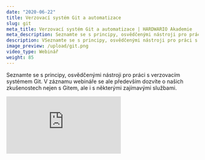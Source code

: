 ```yaml
---
date: "2020-06-22"
title: Verzovací systém Git a automatizace
slug: git
meta_title: Verzovací systém Git a automatizace | HARDWARIO Akademie
meta_description: Seznamte se s principy, osvědčenými nástroji pro práci s verzovacím systémem Git. V záznamu webináře se ale především dozvíte o našich zkušenostech nejen s Gitem, ale i s některými zajímavými službami.
description: VSeznamte se s principy, osvědčenými nástroji pro práci s verzovacím systémem Git. V záznamu webináře se ale především dozvíte o našich zkušenostech nejen s Gitem, ale i s některými zajímavými službami.
image_preview: /upload/git.png
video_type: Webinář
weight: 85
---
```


Seznamte se s principy, osvědčenými nástroji pro práci s verzovacím systémem Git. V záznamu webináře se ale především dozvíte o našich zkušenostech nejen s Gitem, ale i s některými zajímavými službami.

<div class = "video-container">
<iframe src="https://www.youtube.com/embed/n-8-Fm8-00c?modestbranding=1&amp;showinfo=0&amp;rel=0&amp;html5=1&amp;widgetid=2" frameborder="0" allow="accelerometer; autoplay; encrypted-media; gyroscope; picture-in-picture" allowfullscreen></iframe>
</div>
